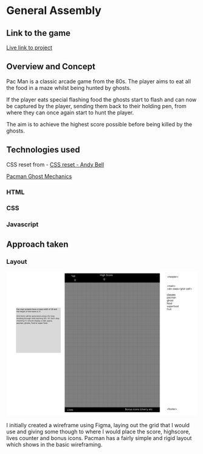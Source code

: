 # General Assembly

## Link to the game

[Live link to project](https://parkeralexjm.github.io/puckman-clone/)

## Overview and Concept

Pac Man is a classic arcade game from the 80s. The player aims to eat all the food in a maze whilst being hunted by ghosts.

If the player eats special flashing food the ghosts start to flash and can now be captured by the player, sending them back to their holding pen, from where they can once again start to hunt the player.

The aim is to achieve the highest score possible before being killed by the ghosts.

## Technologies used

CSS reset from - [CSS reset - Andy Bell](https://andy-bell.co.uk/a-modern-css-reset/)

[Pacman Ghost Mechanics](https://www.youtube.com/watch?v=ataGotQ7ir8&ab_channel=RetroGameMechanicsExplained)

### HTML

### CSS

### Javascript

## Approach taken

### Layout

![Early wireframe](/README-files/early-wireframe.PNG)

I initially created a wireframe using Figma, laying out the grid that I would use and giving some though to where I would place the score, highscore, lives counter and bonus icons. Pacman has a fairly simple and rigid layout which shows in the basic wireframing.
